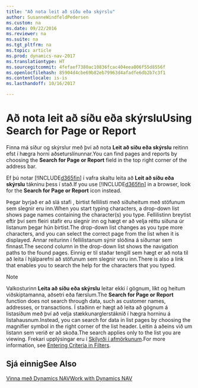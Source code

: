 ```yaml
---
title: "Að nota leit að síðu eða skýrslu"
author: SusanneWindfeldPedersen
ms.custom: na
ms.date: 09/22/2016
ms.reviewer: na
ms.suite: na
ms.tgt_pltfrm: na
ms.topic: article
ms.prod: dynamics-nav-2017
ms.translationtype: HT
ms.sourcegitcommit: 4fefaef7380ac10836fcac404eea006f55d8556f
ms.openlocfilehash: 85904d4cbe69b82eb79963d4afadfe6db2b7c3f1
ms.contentlocale: is-is
ms.lasthandoff: 10/16/2017

---
```


# <a name="using-search-for-page-or-report"></a><span data-ttu-id="e7f62-102">Að nota leit að síðu eða skýrslu</span><span class="sxs-lookup"><span data-stu-id="e7f62-102">Using Search for Page or Report</span></span>
<span data-ttu-id="e7f62-103">Finna má síður og skýrslur með því að nota **Leit að síðu eða skýrslu** reitinn efst í hægra horni aðseturslínunnar.</span><span class="sxs-lookup"><span data-stu-id="e7f62-103">You can find pages and reports by choosing the **Search for Page or Report** field in the top right corner of the address bar.</span></span>

<span data-ttu-id="e7f62-104">Ef þú notar [!INCLUDE[d365fin](includes/d365fin_md.md)] í vafra skaltu leita að **Leit að síðu eða skýrslu** tákninu þess í stað.</span><span class="sxs-lookup"><span data-stu-id="e7f62-104">If you use [!INCLUDE[d365fin](includes/d365fin_md.md)] in a browser, look for the **Search for Page or Report** icon instead.</span></span>

<span data-ttu-id="e7f62-105">Þegar byrjað er að slá stafi , birtist fellilisti með síðuheitum með stöfunum sem slegnir eru inn.</span><span class="sxs-lookup"><span data-stu-id="e7f62-105">When you start typing characters, a drop-down list shows page names containing the character(s) you type.</span></span> <span data-ttu-id="e7f62-106">Fellilistinn breytist eftir því sem fleiri stafir eru slegnir inn og hægt er að velja réttu síðuna úr listanum þegar hún birtist.</span><span class="sxs-lookup"><span data-stu-id="e7f62-106">The drop-down list changes as you type more characters, and you can select the correct page from the list when it is displayed.</span></span> <span data-ttu-id="e7f62-107">Annar reiturinn í fellilistanum sýnir slóðina á síðurnar sem finnast.</span><span class="sxs-lookup"><span data-stu-id="e7f62-107">The second column in the drop-down list shows the navigation paths to the found pages.</span></span> <span data-ttu-id="e7f62-108">Einnig er til staðar tengill sem hægt er að nota til að leita í hjálparefni að stöfunum sem slegnir voru inn.</span><span class="sxs-lookup"><span data-stu-id="e7f62-108">There is also a link that enables you to search the help for the characters that you typed.</span></span>

> [!NOTE]  
>   <span data-ttu-id="e7f62-109">Valkosturinn **Leita að síðu eða skýrslu** leitar ekki í gögnum, líkt og heitum viðskiptamanna, aðsetri eða færslum.</span><span class="sxs-lookup"><span data-stu-id="e7f62-109">The **Search for Page or Report** function does not search through data, such as customer names, addresses, or transactions.</span></span> <span data-ttu-id="e7f62-110">Í staðinn er hægt að leita að gögnum á listasíðum með því að velja stækkunarglerstáknið í hægra horninu á listahausnum.</span><span class="sxs-lookup"><span data-stu-id="e7f62-110">Instead, you can search for data in list pages by choosing the magnifier symbol in the right corner of the list header.</span></span> <span data-ttu-id="e7f62-111">Leitin á aðeins við um listann sem verið er að skoða.</span><span class="sxs-lookup"><span data-stu-id="e7f62-111">The search applies only to the list you are viewing.</span></span> <span data-ttu-id="e7f62-112">Frekari upplýsingar eru í [Skilyrði í afmörkunum](ui-enter-criteria-filters.md).</span><span class="sxs-lookup"><span data-stu-id="e7f62-112">For more information, see [Entering Criteria in Filters](ui-enter-criteria-filters.md).</span></span>  

## <a name="see-also"></a><span data-ttu-id="e7f62-113">Sjá einnig</span><span class="sxs-lookup"><span data-stu-id="e7f62-113">See Also</span></span>
[<span data-ttu-id="e7f62-114">Vinna með Dynamics NAV</span><span class="sxs-lookup"><span data-stu-id="e7f62-114">Work with Dynamics NAV</span></span>](ui-work-product.md)

